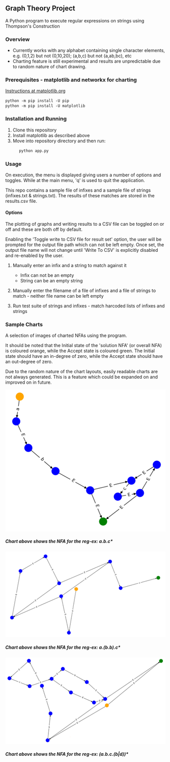 ## Graph Theory Project
A Python program to execute regular expressions on strings using Thompson's Construction

### Overview
* Currently works with any alphabet containing single character elements, e.g. (0,1,2) but not (0,10,20); (a,b,c) but not (a,ab,bc), etc
* Charting feature is still experimental and results are unpredictable due to random nature of chart drawing.

### Prerequisites - **matplotlib** and **networkx** for charting

[Instructions at matplotlib.org](https://matplotlib.org/users/installing.html)

    python -m pip install -U pip
    python -m pip install -U matplotlib

### Installation and Running

1. Clone this repository
2. Install matplotlib as described above
3. Move into repository directory and then run:    

```python
      python app.py
```

### Usage

On execution, the menu is displayed giving users a number of options and toggles.  While at the main menu, 'q' is used to quit the application.

This repo contains a sample file of infixes and a sample file of strings (infixes.txt & strings.txt).  The results of these matches are stored in the results.csv file.

#### Options

The plotting of graphs and writing results to a CSV file can be toggled on or off and these are both off by default.

Enabling the 'Toggle write to CSV file for result set' option, the user will be prompted for the output file path which can not be left empty.  Once set, the output file name will not change until 'Write To CSV' is explicitly disabled and re-enabled by the user. 

1. Manually enter an infix and a string to match against it
    * Infix can not be an empty
    * String can be an empty string
    
2. Manually enter the filename of a file of infixes and a file of strings to match - neither file name can be left empty

3. Run test suite of strings and infixes - match harcoded lists of infixes and strings

### Sample Charts

A selection of images of charted NFAs using the program.  

It should be noted that the Initial state of the 'solution NFA' (or overall NFA) is coloured orange, while the Accept state is coloured green.  The Initial state should have an in-degree of zero, while the Accept state should have an out-degree of zero.

Due to the random nature of the chart layouts, easily readable charts are not always generated.  This is a feature which could be expanded on and improved on in future.

![a.b.c*](https://github.com/SerjiVutinss/GraphTheory_Project/blob/master/GraphTheory_Project/img/img_ab_c_star.png)

##### *Chart above shows the NFA for the reg-ex: *a.b.c***

![a.(b.b)*.c](https://github.com/SerjiVutinss/GraphTheory_Project/blob/master/GraphTheory_Project/img/img_a_bb_star_c_star.png)

##### *Chart above shows the NFA for the reg-ex: *a.(b.b)*.c**

![(a.b.c.(b|d))*](https://github.com/SerjiVutinss/GraphTheory_Project/blob/master/GraphTheory_Project/img/img_abc_and_b_or_d_star.png)

##### *Chart above shows the NFA for the reg-ex: *(a.b.c.(b|d))***

